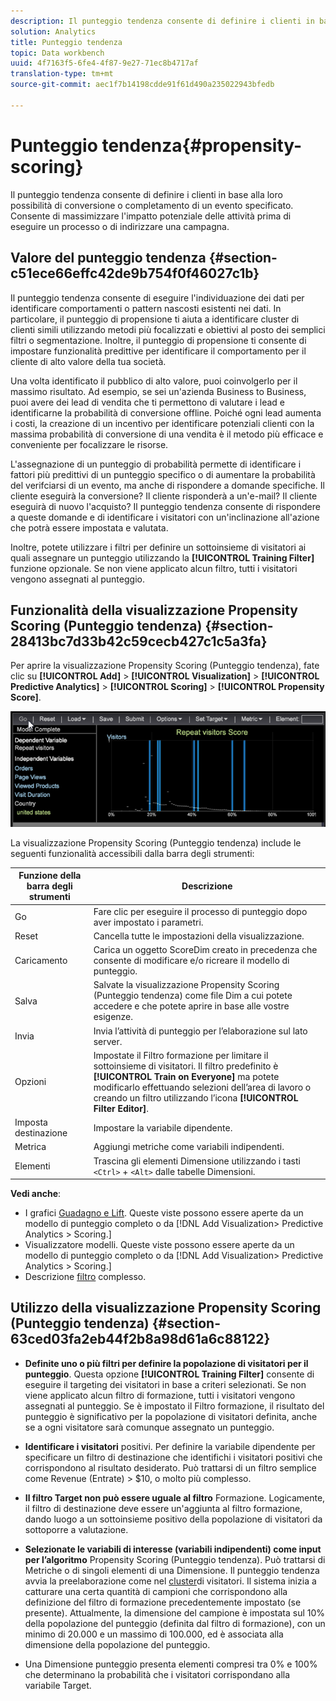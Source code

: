 ```yaml
---
description: Il punteggio tendenza consente di definire i clienti in base alla loro possibilità di conversione o completamento di un evento specificato. Consente di massimizzare l'impatto potenziale delle attività prima di eseguire un processo o di indirizzare una campagna.
solution: Analytics
title: Punteggio tendenza
topic: Data workbench
uuid: 4f7163f5-6fe4-4f87-9e27-71ec8b4717af
translation-type: tm+mt
source-git-commit: aec1f7b14198cdde91f61d490a235022943bfedb

---
```



# Punteggio tendenza{#propensity-scoring}

Il punteggio tendenza consente di definire i clienti in base alla loro possibilità di conversione o completamento di un evento specificato. Consente di massimizzare l&#39;impatto potenziale delle attività prima di eseguire un processo o di indirizzare una campagna.

## Valore del punteggio tendenza {#section-c51ece66effc42de9b754f0f46027c1b}

Il punteggio tendenza consente di eseguire l&#39;individuazione dei dati per identificare comportamenti o pattern nascosti esistenti nei dati. In particolare, il punteggio di propensione ti aiuta a identificare cluster di clienti simili utilizzando metodi più focalizzati e obiettivi al posto dei semplici filtri o segmentazione. Inoltre, il punteggio di propensione ti consente di impostare funzionalità predittive per identificare il comportamento per il cliente di alto valore della tua società.

Una volta identificato il pubblico di alto valore, puoi coinvolgerlo per il massimo risultato. Ad esempio, se sei un&#39;azienda Business to Business, puoi avere dei lead di vendita che ti permettono di valutare i lead e identificarne la probabilità di conversione offline. Poiché ogni lead aumenta i costi, la creazione di un incentivo per identificare potenziali clienti con la massima probabilità di conversione di una vendita è il metodo più efficace e conveniente per focalizzare le risorse.

L&#39;assegnazione di un punteggio di probabilità permette di identificare i fattori più predittivi di un punteggio specifico o di aumentare la probabilità del verifciarsi di un evento, ma anche di rispondere a domande specifiche. Il cliente eseguirà la conversione? Il cliente risponderà a un&#39;e-mail? Il cliente eseguirà di nuovo l&#39;acquisto? Il punteggio tendenza consente di rispondere a queste domande e di identificare i visitatori con un&#39;inclinazione all&#39;azione che potrà essere impostata e valutata.

Inoltre, potete utilizzare i filtri per definire un sottoinsieme di visitatori ai quali assegnare un punteggio utilizzando la **[!UICONTROL Training Filter]** funzione opzionale. Se non viene applicato alcun filtro, tutti i visitatori vengono assegnati al punteggio.

## Funzionalità della visualizzazione Propensity Scoring (Punteggio tendenza) {#section-28413bc7d33b42c59cecb427c1c5a3fa}

Per aprire la visualizzazione Propensity Scoring (Punteggio tendenza), fate clic su **[!UICONTROL Add]** > **[!UICONTROL Visualization]** > **[!UICONTROL Predictive Analytics]** > **[!UICONTROL Scoring]** > **[!UICONTROL Propensity Score]**.

![](assets/propensity_visualization_GO.png)

La visualizzazione Propensity Scoring (Punteggio tendenza) include le seguenti funzionalità accessibili dalla barra degli strumenti:

| Funzione della barra degli strumenti | Descrizione |
|---|---|
| Go | Fare clic per eseguire il processo di punteggio dopo aver impostato i parametri. |
| Reset | Cancella tutte le impostazioni della visualizzazione. |
| Caricamento | Carica un oggetto ScoreDim creato in precedenza che consente di modificare e/o ricreare il modello di punteggio. |
| Salva | Salvate la visualizzazione Propensity Scoring (Punteggio tendenza) come file Dim a cui potete accedere e che potete aprire in base alle vostre esigenze. |
| Invia | Invia l’attività di punteggio per l’elaborazione sul lato server. |
| Opzioni | Impostate il Filtro formazione per limitare il sottoinsieme di visitatori. Il filtro predefinito è **[!UICONTROL Train on Everyone]** ma potete modificarlo effettuando selezioni dell’area di lavoro o creando un filtro utilizzando l’icona **[!UICONTROL Filter Editor]**. |
| Imposta destinazione | Impostare la variabile dipendente. |
| Metrica | Aggiungi metriche come variabili indipendenti. |
| Elementi | Trascina gli elementi Dimensione utilizzando i tasti `<Ctrl>` + `<Alt>` dalle tabelle Dimensioni. |

**Vedi anche**:

* I grafici [Guadagno e Lift](../../../../home/c-get-started/c-analysis-vis/c-visitor-propensity/c-propensity-gain-lift-chart.md#concept-0d049f6baf534f7fb97f271843ba6c4a). Queste viste possono essere aperte da un modello di punteggio completo o da [!DNL Add Visualization> Predictive Analytics > Scoring.]
* Visualizzatore [](../../../../home/c-get-started/c-analysis-vis/c-visitor-propensity/c-propensity-model-viewer.md#concept-d4fdf4b335c04b0ea07e70ab9a7ce9dd)modelli. Queste viste possono essere aperte da un modello di punteggio completo o da [!DNL Add Visualization> Predictive Analytics > Scoring.]
* Descrizione [filtro](../../../../home/c-get-started/c-analysis-vis/c-visitor-propensity/c-propensity-complex-filter.md#concept-f9c55e54837f4b5995a00bc950ce5dff) complesso.

## Utilizzo della visualizzazione Propensity Scoring (Punteggio tendenza) {#section-63ced03fa2eb44f2b8a98d61a6c88122}

* **Definite uno o più filtri per definire la popolazione di visitatori per il punteggio**. Questa opzione **[!UICONTROL Training Filter]** consente di eseguire il targeting dei visitatori in base a criteri selezionati. Se non viene applicato alcun filtro di formazione, tutti i visitatori vengono assegnati al punteggio. Se è impostato il Filtro formazione, il risultato del punteggio è significativo per la popolazione di visitatori definita, anche se a ogni visitatore sarà comunque assegnato un punteggio.
* **Identificare i visitatori** positivi. Per definire la variabile dipendente per specificare un filtro di destinazione che identifichi i visitatori positivi che corrispondono al risultato desiderato. Può trattarsi di un filtro semplice come Revenue (Entrate) > $10, o molto più complesso.
* **Il filtro Target non può essere uguale al filtro** Formazione. Logicamente, il filtro di destinazione deve essere un&#39;aggiunta al filtro formazione, dando luogo a un sottoinsieme positivo della popolazione di visitatori da sottoporre a valutazione.
* **Selezionate le variabili di interesse (variabili indipendenti) come input per l’algoritmo** Propensity Scoring (Punteggio tendenza). Può trattarsi di Metriche o di singoli elementi di una Dimensione. Il punteggio tendenza avvia la preelaborazione come nel [cluster](../../../../home/c-get-started/c-analysis-vis/c-visitor-cluster/c-visitor-cluster.md#concept-1c2406ef7b284a56a02daa38eaa2e73d)di visitatori. Il sistema inizia a catturare una certa quantità di campioni che corrispondono alla definizione del filtro di formazione precedentemente impostato (se presente). Attualmente, la dimensione del campione è impostata sul 10% della popolazione del punteggio (definita dal filtro di formazione), con un minimo di 20.000 e un massimo di 100.000, ed è associata alla dimensione della popolazione del punteggio.

* Una Dimensione punteggio presenta elementi compresi tra 0% e 100% che determinano la probabilità che i visitatori corrispondano alla variabile Target.

